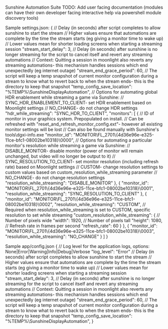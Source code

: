 Sunshine Automation Suite
TODO: Add user facing documentation (modules can have their own developer facing interactive help via powershell module discovery tools)

Sample settings.json:
{
    // Delay (in seconds) after script completes to allow sunshine to start the stream
    // Higher values ensure that automations are complete by the time the stream starts (eg giving a monitor time to wake up)
    // Lower values mean for shorter loading screens when starting a streaming session
    "stream_start_delay": 3,
    // Delay (in seconds) after sunshine is no longer streaming for the script to cancel itself and revert any streaming automations
    // Context: Quitting a session in moonlight also reverts any streaming automations- this mechanism handles sessions which end unexpectedly (eg internet outage)
    "stream_end_grace_period": 60,
    // The script will keep a temp snapshot of current monitor configuration during a stream to know what to revert back to when the stream ends- this is the directory to keep that snapshot
    "temp_config_save_location": "%TEMP%\\SunshineDisplayAutomation",
    // Options for automating global HDR enablement while streaming a game via Sunshine:
    // SYNC_HDR_ENABLEMENT_TO_CLIENT- set HDR enablement based on Moonlight settings
    // NO_CHANGE- do not change HDR settings
    "hdr_while_streaming": "SYNC_HDR_TO_CLIENT",
    "monitors": [
        {
            // ID of monitor in your graphics system. Prepopulated on install.
            // Can be refreshed with "reset_and_refresh_monitor_config.ext"- however all existing monitor settings will be lost
            // Can also be found manually with Sunshine's tools\dgxi-info.exe
            "monitor_id": "MONITOR\\FL_2701\\{4d36e96e-e325-11ce-bfc1-08002be10318}\\0000",
            // Options for automating a particular monitor's resolution while streaming a game via Sunshine:
            // DISABLE_MONITOR- disable monitor (power of monitor will remain unchanged, but video will no longer be output to it)
            // SYNC_RESOLUTION_TO_CLIENT- set monitor resolution (including refresh rate) based on Moonlight settings
            // CUSTOM- change resolution settings to custom values based on custom_resolution_while_streaming parameter
            // NO_CHANGE- do not change resolution settings
            "resolution_while_streaming": "DISABLE_MONITOR"
        },
        {
            "monitor_id": "MONITOR\\FL_2701\\{4d36e96e-e325-11ce-bfc1-08002be10318}\\0001",
            "resolution_while_streaming": "SYNC_RESOLUTION_TO_CLIENT"
        },
        {
            "monitor_id": "MONITOR\\FL_2701\\{4d36e96e-e325-11ce-bfc1-08002be10318}\\0002",
            "resolution_while_streaming": "CUSTOM",
            // Required when resolution_while_streaming is set to CUSTOM, specific resolution to set while streaming
            "custom_resolution_while_streaming": {
                // Number of pixels wide
                "width": 1920,
                // Number of pixels tall
                "height": 1080,
                // Refresh rate in frames per second
                "refresh_rate": 60
            }
        },
        {
            "monitor_id": "MONITOR\\FL_2701\\{4d36e96e-e325-11ce-bfc1-08002be10318}\\0003",
            "resolution_while_streaming": "NO_CHANGE"
        }
    ]
}

Sample app/config.json
{
    // Log level for the application logs, options: None|Error|Warning|Info|Debug|Verbose
    "log_level": "Error"
    // Delay (in seconds) after script completes to allow sunshine to start the stream
    // Higher values ensure that automations are complete by the time the stream starts (eg giving a monitor time to wake up)
    // Lower values mean for shorter loading screens when starting a streaming session
    "stream_start_delay": 3,
    // Delay (in seconds) after sunshine is no longer streaming for the script to cancel itself and revert any streaming automations
    // Context: Quitting a session in moonlight also reverts any streaming automations- this mechanism handles sessions which end unexpectedly (eg internet outage)
    "stream_end_grace_period": 60,
    // The script will keep a temp snapshot of current monitor configuration during a stream to know what to revert back to when the stream ends- this is the directory to keep that snapshot
    "temp_config_save_location": "%TEMP%\\SunshineDisplayAutomation",
}